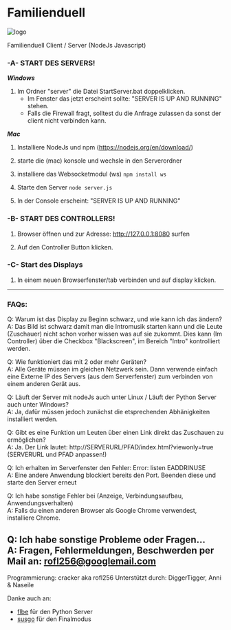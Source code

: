 # Familienduell

![logo](./web/img/logo.png)

Familienduell Client / Server (NodeJs Javascript)

### -A- START DES SERVERS!

___Windows___

1. Im Ordner "server" die Datei StartServer.bat doppelklicken.
   * Im Fenster das jetzt erscheint sollte: "SERVER IS UP AND RUNNING" stehen.
   * Falls die Firewall fragt, solltest du die Anfrage zulassen da sonst der client nicht verbinden kann.

___Mac___

1. Installiere NodeJs und npm (https://nodejs.org/en/download/)

2. starte die (mac) konsole und wechsle in den Serverordner

3. installiere das Websocketmodul (ws)
`npm install ws`

4. Starte den Server
`node server.js`

5. In der Console erscheint: "SERVER IS UP AND RUNNING"

### -B- START DES CONTROLLERS!

1. Browser öffnen und zur Adresse: http://127.0.0.1:8080 surfen

2. Auf den Controller Button klicken.

### -C- Start des Displays

1. In einem neuen Browserfenster/tab verbinden und auf display klicken.


---------------------------

### FAQs:
Q: Warum ist das Display zu Beginn schwarz, und wie kann ich das ändern?   
A: Das Bild ist schwarz damit man die Intromusik starten kann und die Leute (Zuschauer) nicht schon vorher wissen was auf sie zukommt.
   Dies kann (Im Controller) über die Checkbox "Blackscreen", im Bereich "Intro" kontrolliert werden.

Q: Wie funktioniert das mit 2 oder mehr Geräten?   
A: Alle Geräte müssen im gleichen Netzwerk sein. Dann verwende einfach eine Externe IP des Servers (aus dem Serverfenster) zum verbinden von einem anderen Gerät aus.

Q: Läuft der Server mit nodeJs auch unter Linux / Läuft der Python Server auch unter Windows?    
A: Ja, dafür müssen jedoch zunächst die etsprechenden Abhänigkeiten installiert werden.

Q: Gibt es eine Funktion um Leuten über einen Link direkt das Zuschauen zu ermöglichen?   
A: Ja. Der Link lautet: http://SERVERURL/PFAD/index.html?viewonly=true (SERVERURL und PFAD anpassen!)

Q: Ich erhalten im Serverfenster den Fehler: Error: listen EADDRINUSE   
A: Eine andere Anwendung blockiert bereits den Port. Beenden diese und starte den Server erneut

Q: Ich habe sonstige Fehler bei (Anzeige, Verbindungsaufbau, Anwendungsverhalten)   
A: Falls du einen anderen Browser als Google Chrome verwendest, installiere Chrome.

Q: Ich habe sonstige Probleme oder Fragen...   
A: Fragen, Fehlermeldungen, Beschwerden per Mail an: rofl256@googlemail.com
---------------------------

Programmierung: cracker aka rofl256
Unterstützt durch: DiggerTigger, Anni & Naseile

Danke auch an: 
 * [flbe](https://github.com/flbe) für den Python Server
 * [susgo](https://github.com/susgo) für den Finalmodus
